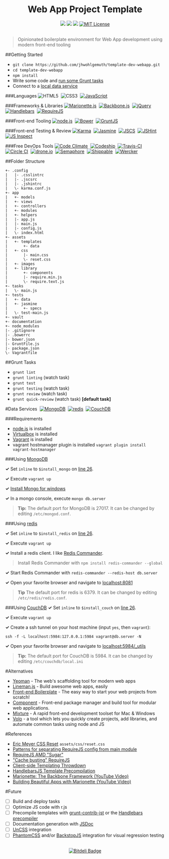 <div align="center"><h1>Web App Project Template</h1></div>
<div align="center">
<a href="https://codeclimate.com/github/jhwohlgemuth/template-dev-webapp"><img src="https://codeclimate.com/github/jhwohlgemuth/template-dev-webapp/badges/gpa.svg" /></a>
<a href="https://david-dm.org/jhwohlgemuth/template-dev-webapp"><img src="https://david-dm.org/jhwohlgemuth/template-dev-webapp.svg"></img></a>
<a href="https://david-dm.org/jhwohlgemuth/template-dev-webapp#info=devDependencies"><img src="https://david-dm.org/jhwohlgemuth/template-dev-webapp/dev-status.svg"></img></a>
<a href="https://tldrlegal.com/license/mit-license"><img src="https://img.shields.io/badge/license-MIT-blue.svg?style=flat-square" alt="MIT License"></img></a>
</div>
</br>

> Opinionated boilerplate environment for Web App development using modern front-end tooling

##Getting Started
- ```git clone https://github.com/jhwohlgemuth/template-dev-webapp.git```
- ```cd template-dev-webapp```
- ```npm install```
- Write some code and [run some Grunt tasks](#grunt-tasks)
- Connect to a [local data service](#data-services)

###Languages
![HTML5](../images/assets/images/html5.png "HTML5")
&nbsp;![CSS3](../images/assets/images/css3.png "CSS3")
&nbsp;[![JavaScript](../images/assets/images/js.png "JavaScript (ECMAScript 5)")](http://www.ecma-international.org/publications/files/ECMA-ST/Ecma-262.pdf)

###Frameworks & Libraries
[![Marionette.js](../images/assets/images/marionette.png "Marionette.js")](http://marionettejs.com/)
&nbsp;[![Backbone.js](../images/assets/images/backbone.png "Backbone.js")](http://backbonejs.org/)
&nbsp;[![jQuery](../images/assets/images/jquery.png "jQuery")](https://jquery.com/)
&nbsp;[![Handlebars](../images/assets/images/handlebars.png "handlebars")](http://handlebarsjs.com/)
&nbsp;[![RequireJS](../images/assets/images/requirejs.png "RequireJS")](http://requirejs.org/)

###Front-end Tooling
[![node.js](../images/assets/images/node.png "node.js")](https://nodejs.org/)
&nbsp;[![Bower](../images/assets/images/bower.png "Bower")](http://bower.io/)
&nbsp;[![GruntJS](../images/assets/images/grunt.png "GruntJS")](http://gruntjs.com/)

###Front-end Testing & Review
[![Karma](../images/assets/images/karma.png "Karma")](https://karma-runner.github.io/0.12/index.html)
&nbsp;[![Jasmine](../images/assets/images/jasmine.png "Jasmine")](https://jasmine.github.io/2.2/introduction.html)
&nbsp;[![JSCS](../images/assets/images/jscs.png "JSCS")](http://jscs.info/)
&nbsp;[![JSHint](../images/assets/images/jshint.png "JSHint")](http://jshint.com/docs/)
&nbsp;[![JS Inspect](../images/assets/images/jsinspect.png "JS Inspect")](https://github.com/danielstjules/jsinspect)

###Free DevOps Tools
[![Code Climate](../images/assets/images/devops/code%20climate.png "Code Climate")](https://codeclimate.com/dashboard)
&nbsp;[![Codeship](../images/assets/images/devops/codeship.png "Codeship")](https://codeship.com/)
&nbsp;[![Travis-CI](../images/assets/images/devops/travis.png "Travis-CI")](https://travis-ci.org/)
&nbsp;[![Circle CI](../images/assets/images/devops/circleci.png "Circle CI")](https://circleci.com)
&nbsp;[![drone.io](../images/assets/images/devops/drone.io.png "drone.io")](https://drone.io/)
&nbsp;[![Semaphore](../images/assets/images/devops/semaphore.png "Semaphore")](https://semaphoreci.com/)
&nbsp;[![Shippable](../images/assets/images/devops/shippable.png "Shippable")](http://www.shippable.com/)
&nbsp;[![Wercker](../images/assets/images/devops/wercker.png "Wercker")](https://app.wercker.com)


##Folder Structure
    
    +- .config
    |   |- .csslintrc
    |   |- .jscsrc
    |   |- .jshintrc
    |   \- karma.conf.js
    +- app
    |   +- models
    |   +- views
    |   +- controllers
    |   +- modules
    |   +- helpers
    |   |- app.js
    |   |- main.js
    |   |- config.js
    |   \- index.html
    +- assets
    |   +- templates
    |       +- data
    |   +- css
    |       |- main.css
    |       \- reset.css
    |   +- images
    |   +- library
    |       +- components
    |       |- require.min.js
    |       \- require.text.js
    +- tasks
    |   \- main.js
    +- tests
    |   +- data
    |   +- jasmine
    |       +- specs
    |   \- test-main.js
    +- vault
    +- documentation
    +- node_modules
    |- .gitignore
    |- .bowerrc
    |- bower.json
    |- GruntFile.js
    |- package.json
    \- Vagrantfile
     
##Grunt Tasks
- ```grunt lint```
- ```grunt linting``` (watch task)
- ```grunt test```
- ```grunt testing``` (watch task)
- ```grunt review``` (watch task)
- ```grunt quick-review``` (watch task) **[default task]**

#Data Services
&nbsp;[![MongoDB](../images/assets/images/mongodb.png "MongoDB")](#using-mongodb)
&nbsp;[![redis](../images/assets/images/redis.png "redis")](#using-redis)
&nbsp;[![CouchDB](../images/assets/images/couchdb.png "CouchDB")](#using-couchdb)

###Requirements
- [node.js](https://nodejs.org/) is installed
- [Virtualbox](https://www.virtualbox.org/wiki/Downloads) is installed
- [Vagrant](https://www.vagrantup.com/) is installed
- vagrant hostmanager plugin is installed ```vagrant plugin install vagrant-hostmanager```


###Using [MongoDB](http://docs.mongodb.org/manual/)

**&#x02713;** Set ```inline``` to ```$install_mongo``` on [line 26](Vagrantfile#L26).

**&#x02713;** Execute ```vagrant up```

**&#x02713;** [Install Mongo for windows](https://github.com/jhwohlgemuth/michi#mongodb-setup-on-windows)

**&#x02713;** In a mongo console, execute ```mongo db.server```

> **Tip:** The default port for MongoDB is 27017.  It can be changed by editing ```/etc/mongod.conf```.

###Using [redis](http://redis.io/documentation/)

**&#x02713;** Set ```inline``` to ```$install_redis``` on [line 26](Vagrantfile#L26).

**&#x02713;** Execute ```vagrant up```

**&#x02713;** Install a redis client.  I like [Redis Commander](https://joeferner.github.io/redis-commander/).

> Install Redis Commander with ```npm install redis-commander --global```

**&#x02713;** Start Redis Commander with ```redis-commander --redis-host db.server```

**&#x02713;** Open your favorite browser and navigate to [localhost:8081](http://localhost:8081)

> **Tip** The default port for redis is 6379.  It can be changed by editing ```/etc/redis/redis.conf```.

###Using [CouchDB](http://docs.couchdb.org/en/1.6.1/)
**&#x02713;** Set  ```inline``` to ```$install_couch``` on [line 26](Vagrantfile#L26).

**&#x02713;** Execute ```vagrant up```

**&#x02713;** Create a ssh tunnel on your host machine (input ```yes```, then ```vagrant```):

    ssh -f -L localhost:5984:127.0.0.1:5984 vagrant@db.server -N

**&#x02713;** Open your favorite browser and navigate to [localhost:5984/_utils](http://localhost:5984/_utils)

> **Tip:** The default port for CouchDB is 5984.  It can be changed by editing ```/etc/couchdb/local.ini```

#Alternatives
- [Yeoman](http://yeoman.io/) - The web's scaffolding tool for modern web apps
- [Lineman.js](http://linemanjs.com/) - Build awesome web apps, easily
- [Front-end Boilerplate](http://frontendboilerplate.com/) - The easy way to start your web projects from scratch!
- [Component](https://github.com/componentjs/component) - Front-end package manager and build tool for modular web applications.
- [Mixture](http://mixture.io/) - A rapid front-end development toolset for Mac & Windows
- [Volo](http://volojs.org/) - a tool which lets you quickly create projects, add libraries, and automate common tasks using node and JS

#References
- [Eric Meyer CSS Reset](http://meyerweb.com/eric/tools/css/reset/) ```assets/css/reset.css```
- [Patterns for separating RequireJS config from main module](https://github.com/jrburke/requirejs/wiki/Patterns-for-separating-config-from-the-main-module)
- [RequireJS AMD "Sugar"](http://requirejs.org/docs/whyamd.html#sugar)
- ["Cache busting" RequireJS](http://requirejs.org/docs/api.html#config-urlArgs)
- [Client-side Templating Throwdown](https://engineering.linkedin.com/frontend/client-side-templating-throwdown-mustache-handlebars-dustjs-and-more)
- [HandlebarsJS Template Precompilation](http://handlebarsjs.com/precompilation.html)
- [Marionette: The Backbone Framework (YouTube Video)](https://www.youtube.com/watch?v=EvQnntaqVdE&app=desktop)
- [Building Beautiful Apps with Marionette (YouTube Video)](https://www.youtube.com/watch?v=7yZKsgKxziw&app=desktop)

#Future
- [ ] Build and deploy tasks
- [ ] Optimize JS code with r.js
- [ ] Precompile templates with [grunt-contrib-jst](https://github.com/gruntjs/grunt-contrib-jst) or the [Handlebars precompiler](http://handlebarsjs.com/precompilation.html)
- [ ] Documentation generation with [JSDoc](http://usejsdoc.org/)
- [ ] [UnCSS](https://github.com/addyosmani/grunt-uncss) integration
- [ ] [PhantomCSS](https://github.com/Huddle/PhantomCSS) and/or [BackstopJS](https://garris.github.io/BackstopJS/) integration for visual regression testing

</br>
<div align="center">
<a href="https://bitdeli.com/free"><img src="https://d2weczhvl823v0.cloudfront.net/jhwohlgemuth/template-dev-webapp/trend.png" alt="Bitdeli Badge"></img></a>
</div>